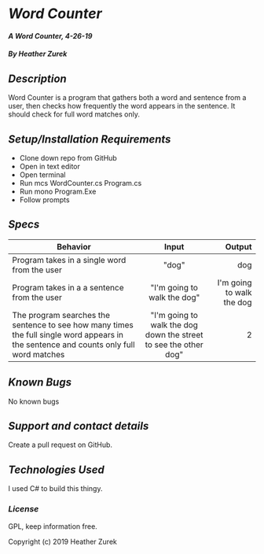 # _Word Counter_

#### _A Word Counter, 4-26-19_

#### _By Heather Zurek_

## _Description_

Word Counter is a program that gathers both a word and sentence from a user, then checks how frequently the word appears in the sentence. It should check for full word matches only.

## _Setup/Installation Requirements_

* Clone down repo from GitHub
* Open in text editor
* Open terminal
* Run mcs WordCounter.cs Program.cs
* Run mono Program.Exe
* Follow prompts


## _Specs_

| Behavior | Input | Output |
| ------------- |:-------------:| -----:|
| Program takes in a single word from the user | "dog" | dog |
| Program takes in a a sentence from the user | "I'm going to walk the dog" | I'm going to walk the dog |
| The program searches the sentence to see how many times the full single word appears in the sentence and counts only full word matches | "I'm going to walk the dog down the street to see the other dog" | 2 |



## _Known Bugs_

No known bugs

## _Support and contact details_

Create a pull request on GitHub.

## _Technologies Used_

I used C# to build this thingy.

### _License_

GPL, keep information free.

Copyright (c) 2019 Heather Zurek
